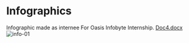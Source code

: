 # Infographics
Infographic made as internee For Oasis Infobyte Internship.
[Doc4.docx](https://github.com/aimonrauf/Infographics/files/12883716/Doc4.docx)
![info-01](https://github.com/aimonrauf/Infographics/assets/111516670/2c9ca6e3-fe53-4276-b887-184d789545df)
